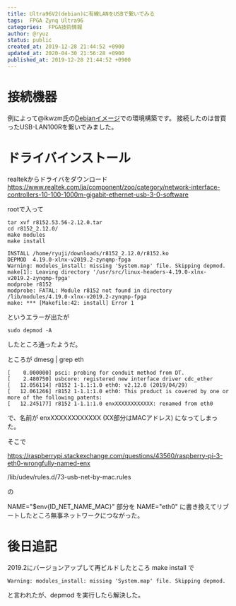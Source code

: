 ```yaml
---
title: Ultra96V2(debian)に有線LANをUSBで繋いでみる
tags:  FPGA Zynq Ultra96
categories:  FPGA技術情報
author: @ryuz
status: public
created_at: 2019-12-28 21:44:52 +0900
updated_at: 2020-04-30 21:56:28 +0900
published_at: 2019-12-28 21:44:52 +0900
---
```

# 接続機器
例によって@ikwzm氏の[Debianイメージ](https://qiita.com/ikwzm/items/0c6f110aa19e368af03d)での環境構築です。
接続したのは昔買ったUSB-LAN100Rを繋いでみました。

# ドライバインストール
realtekからドライバをダウンロード
https://www.realtek.com/ja/component/zoo/category/network-interface-controllers-10-100-1000m-gigabit-ethernet-usb-3-0-software

rootで入って
```
tar xvf r8152.53.56-2.12.0.tar
cd r8152_2.12.0/
make modules
make install
```

```
INSTALL /home/ryuji/downloads/r8152_2.12.0/r8152.ko
DEPMOD  4.19.0-xlnx-v2019.2-zynqmp-fpga
Warning: modules_install: missing 'System.map' file. Skipping depmod.
make[1]: Leaving directory '/usr/src/linux-headers-4.19.0-xlnx-v2019.2-zynqmp-fpga'
modprobe r8152
modprobe: FATAL: Module r8152 not found in directory /lib/modules/4.19.0-xlnx-v2019.2-zynqmp-fpga
make: *** [Makefile:42: install] Error 1
```

というエラーが出たが

```
sudo depmod -A
```

したところ通ったようだ。

ところが
dmesg | grep eth

```
[    0.000000] psci: probing for conduit method from DT.
[    2.480750] usbcore: registered new interface driver cdc_ether
[   12.056114] r8152 1-1.1:1.0 eth0: v2.12.0 (2019/04/29)
[   12.061266] r8152 1-1.1:1.0 eth0: This product is covered by one or more of the following patents:
[   12.245177] r8152 1-1.1:1.0 enxXXXXXXXXXXXX: renamed from eth0
```

で、名前が enxXXXXXXXXXXXX (XX部分はMACアドレス) になってしまった。

そこで

https://raspberrypi.stackexchange.com/questions/43560/raspberry-pi-3-eth0-wrongfully-named-enx

/lib/udev/rules.d/73-usb-net-by-mac.rules

の

NAME="$env{ID_NET_NAME_MAC}" 部分を NAME="eth0" に書き換えてリブートしたところ無事ネットワークにつながった。

# 後日追記
2019.2にバージョンアップして再ビルドしたところ make install で
```
Warning: modules_install: missing 'System.map' file. Skipping depmod.
```
と言われたが、depmod を実行したら解決した。
